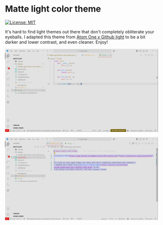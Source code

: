 # Matte light color theme

[![License: MIT](https://img.shields.io/badge/License-MIT-yellow.svg)](https://opensource.org/licenses/MIT)


It's hard to find light themes out there that don't completely obliterate your eyeballs.
I adapted this theme from [Atom One x Github light](https://github.com/softtama/vscode-theme-atom-one-x-github-light-gray) to be 
a bit darker and lower contrast, and even cleaner. Enjoy!

![image 1](assets/img1.PNG)

![image 2](assets/img2.PNG)